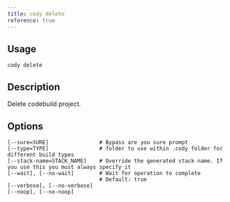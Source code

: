 ```yaml
---
title: cody delete
reference: true
---
```


## Usage

    cody delete

## Description

Delete codebuild project.


## Options

```
[--sure=SURE]                # Bypass are you sure prompt
[--type=TYPE]                # folder to use within .cody folder for different build types
[--stack-name=STACK_NAME]    # Override the generated stack name. If you use this you must always specify it
[--wait], [--no-wait]        # Wait for operation to complete
                             # Default: true
[--verbose], [--no-verbose]  
[--noop], [--no-noop]        
```

